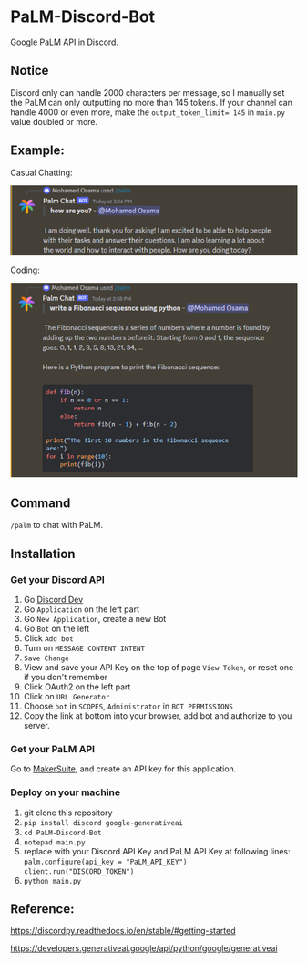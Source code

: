# PaLM-Discord-Bot

Google PaLM API in Discord.

## Notice

Discord only can handle 2000 characters per message, so I manually set the PaLM can only outputting no more than 145 tokens. If your channel can handle 4000 or even more, make the `output_token_limit= 145` in `main.py` value doubled or more.


## Example:
Casual Chatting:

![Casual Chatting](https://github.com/mohamedosama12345/PaLM-Discord_Bot/blob/main/images/image_1.png)

Coding:

![Coding](https://github.com/mohamedosama12345/PaLM-Discord_Bot/blob/main/images/image_2.png)

## Command

`/palm` to chat with PaLM.

## Installation

### Get your Discord API

1. Go [Discord Dev](https://discord.com/developers/applications)
2. Go `Application` on the left part
3. Go `New Application`, create a new Bot
4. Go `Bot` on the left
5. Click `Add bot`
6. Turn on `MESSAGE CONTENT INTENT`
7. `Save Change`
8. View and save your API Key on the top of page `View Token`, or reset one if you don't remember
9. Click OAuth2 on the left part
10. Click on `URL Generator`
11. Choose `bot` in `SCOPES`, `Administrator` in `BOT PERMISSIONS`
12. Copy the link at bottom into your browser, add bot and authorize to you server.
### Get your PaLM API
Go to [MakerSuite](https://makersuite.google.com/app/apikey), and create an API key for this application.
### Deploy on your machine
1. git clone this repository
2. `pip install discord google-generativeai`
3. `cd PaLM-Discord-Bot`
4. `notepad main.py`
5. replace with your Discord API Key and PaLM API Key at following lines:  `palm.configure(api_key = "PaLM_API_KEY")` `client.run("DISCORD_TOKEN")`
6. `python main.py`

## Reference: 

https://discordpy.readthedocs.io/en/stable/#getting-started

https://developers.generativeai.google/api/python/google/generativeai